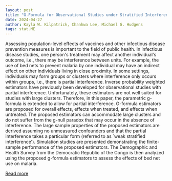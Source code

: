 ```yaml
---
layout: post
title: "G-Formula for Observational Studies under Stratified Interference, with Application to Bed Net Use on Malaria"
date: 2024-04-27
author: Kayla W. Kilpatrick, Chanhwa Lee, Michael G. Hudgens
tags: stat.ME
---
```


Assessing population-level effects of vaccines and other infectious disease prevention measures is important to the field of public health. In infectious disease studies, one person's treatment may affect another individual's outcome, i.e., there may be interference between units. For example, the use of bed nets to prevent malaria by one individual may have an indirect effect on other individuals living in close proximity. In some settings, individuals may form groups or clusters where interference only occurs within groups, i.e., there is partial interference. Inverse probability weighted estimators have previously been developed for observational studies with partial interference. Unfortunately, these estimators are not well suited for studies with large clusters. Therefore, in this paper, the parametric g-formula is extended to allow for partial interference. G-formula estimators are proposed for overall effects, effects when treated, and effects when untreated. The proposed estimators can accommodate large clusters and do not suffer from the g-null paradox that may occur in the absence of interference. The large sample properties of the proposed estimators are derived assuming no unmeasured confounders and that the partial interference takes a particular form (referred to as `weak stratified interference'). Simulation studies are presented demonstrating the finite-sample performance of the proposed estimators. The Demographic and Health Survey from the Democratic Republic of the Congo is then analyzed using the proposed g-formula estimators to assess the effects of bed net use on malaria.

[Read more](https://arxiv.org/abs/2102.01155)